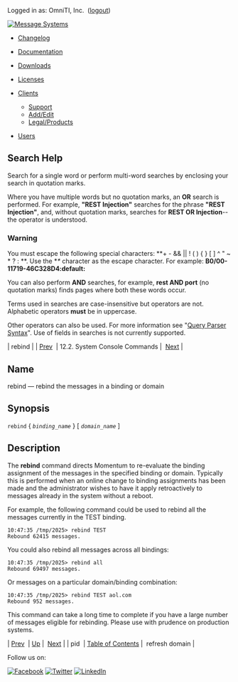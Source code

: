 Logged in as: OmniTI, Inc.  ([logout](https://support.messagesystems.com/logout.php))

[![Message Systems](https://support.messagesystems.com/images/ms-white205.png)](https://support.messagesystems.com/start.php) 

*   [Changelog](https://support.messagesystems.com/start.php?show=changelog)
*   [Documentation](https://support.messagesystems.com/docs/)
*   [Downloads](https://support.messagesystems.com/start.php)

*   [Licenses](https://support.messagesystems.com/license_summary.php)
*   <a href="">Clients</a>
    *   [Support](https://support.messagesystems.com/cs.php)
    *   [Add/Edit](https://support.messagesystems.com/edit_client.php)
    *   [Legal/Products](https://support.messagesystems.com/edit_products.php)
*   [Users](https://support.messagesystems.com/edit_customer.php)

## Search Help

Search for a single word or perform multi-word searches by enclosing your search in quotation marks.

Where you have multiple words but no quotation marks, an **OR** search is performed. For example, **"REST Injection"** searches for the phrase **"REST Injection"**, and, without quotation marks, searches for **REST OR Injection**--the operator is understood.

### Warning

You must escape the following special characters: **+ - && || ! ( ) { } [ ] ^ " ~ * ? : \**. Use the **\** character as the escape character. For example: **B0/00-11719-46C328D4\:default\:**

You can also perform **AND** searches, for example, **rest AND port** (no quotation marks) finds pages where both these words occur.

Terms used in searches are case-insensitive but operators are not. Alphabetic operators **must** be in uppercase.

Other operators can also be used. For more information see "[Query Parser Syntax](https://lucene.apache.org/core/old_versioned_docs/versions/3_0_0/queryparsersyntax.html)". Use of fields in searches is not currently supported.

| rebind |
| [Prev](console_commands.pid.php)  | 12.2. System Console Commands |  [Next](console_commands.refresh_domain.php) |

<a name="console_commands.rebind"></a>
## Name

rebind — rebind the messages in a binding or domain

## Synopsis

`rebind` { *`binding_name`* } [ *`domain_name`* ]

<a name="idp16227472"></a>
## Description

The **rebind** command directs Momentum to re-evaluate the binding assignment of the messages in the specified binding or domain. Typically this is performed when an online change to binding assignments has been made and the administrator wishes to have it apply retroactively to messages already in the system without a reboot.

For example, the following command could be used to rebind all the messages currently in the TEST binding.

```
10:47:35 /tmp/2025> rebind TEST
Rebound 62415 messages.
```

You could also rebind all messages across all bindings:

```
10:47:35 /tmp/2025> rebind all
Rebound 69497 messages.
```

Or messages on a particular domain/binding combination:

```
10:47:35 /tmp/2025> rebind TEST aol.com
Rebound 952 messages.
```

This command can take a long time to complete if you have a large number of messages eligible for rebinding. Please use with prudence on production systems.

| [Prev](console_commands.pid.php)  | [Up](console.commands.non-module.php) |  [Next](console_commands.refresh_domain.php) |
| pid  | [Table of Contents](index.php) |  refresh domain |

Follow us on:

[![Facebook](https://support.messagesystems.com/images/icon-facebook.png)](http://www.facebook.com/messagesystems) [![Twitter](https://support.messagesystems.com/images/icon-twitter.png)](http://twitter.com/#!/MessageSystems) [![LinkedIn](https://support.messagesystems.com/images/icon-linkedin.png)](http://www.linkedin.com/company/message-systems)